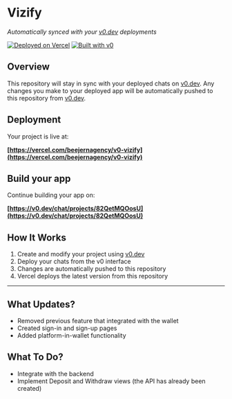 # Vizify

*Automatically synced with your [v0.dev](https://v0.dev) deployments*

[![Deployed on Vercel](https://img.shields.io/badge/Deployed%20on-Vercel-black?style=for-the-badge&logo=vercel)](https://vercel.com/beejernagency/v0-vizify)
[![Built with v0](https://img.shields.io/badge/Built%20with-v0.dev-black?style=for-the-badge)](https://v0.dev/chat/projects/82QetMQOosU)

## Overview

This repository will stay in sync with your deployed chats on [v0.dev](https://v0.dev).
Any changes you make to your deployed app will be automatically pushed to this repository from [v0.dev](https://v0.dev).

## Deployment

Your project is live at:

**[https://vercel.com/beejernagency/v0-vizify](https://vercel.com/beejernagency/v0-vizify)**

## Build your app

Continue building your app on:

**[https://v0.dev/chat/projects/82QetMQOosU](https://v0.dev/chat/projects/82QetMQOosU)**

## How It Works

1. Create and modify your project using [v0.dev](https://v0.dev)
2. Deploy your chats from the v0 interface
3. Changes are automatically pushed to this repository
4. Vercel deploys the latest version from this repository

------------------------------------------------------------------------------

## What Updates?

- Removed previous feature that integrated with the wallet
- Created sign-in and sign-up pages
- Added platform-in-wallet functionality

## What To Do?

- Integrate with the backend
- Implement Deposit and Withdraw views (the API has already been created)
